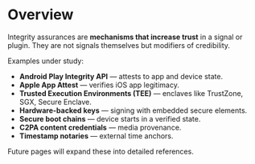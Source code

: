 # Overview

Integrity assurances are **mechanisms that increase trust** in a signal or plugin.
They are not signals themselves but modifiers of credibility.

Examples under study:
- **Android Play Integrity API** — attests to app and device state.
- **Apple App Attest** — verifies iOS app legitimacy.
- **Trusted Execution Environments (TEE)** — enclaves like TrustZone, SGX, Secure Enclave.
- **Hardware-backed keys** — signing with embedded secure elements.
- **Secure boot chains** — device starts in a verified state.
- **C2PA content credentials** — media provenance.
- **Timestamp notaries** — external time anchors.

Future pages will expand these into detailed references.